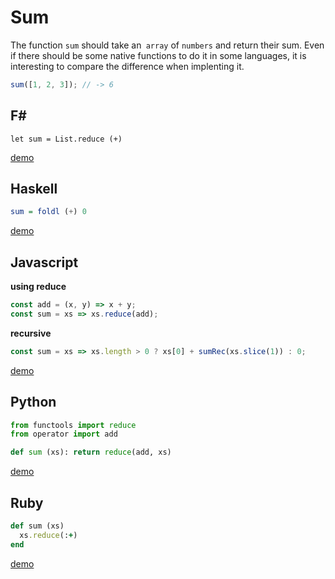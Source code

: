 # Sum

The function `sum` should take an` array` of `numbers` and return their sum.
Even if there should be some native functions to do it in some languages, 
it is interesting to compare the difference when implenting it.

```js
sum([1, 2, 3]); // -> 6
```

## F#

```f#
let sum = List.reduce (+)
```
[demo](https://repl.it/HFbJ/1)

## Haskell

```haskell
sum = foldl (+) 0
```
[demo](https://repl.it/HECN/0)

## Javascript

**using reduce**
```js
const add = (x, y) => x + y;
const sum = xs => xs.reduce(add);
```

**recursive**
```js
const sum = xs => xs.length > 0 ? xs[0] + sumRec(xs.slice(1)) : 0;
```
[demo](https://repl.it/HCV3/0)

## Python
```py
from functools import reduce
from operator import add

def sum (xs): return reduce(add, xs)
```
[demo](https://repl.it/HH1F/2)

## Ruby
```rb
def sum (xs)
  xs.reduce(:+)
end
```
[demo](https://repl.it/HH3k/0)
